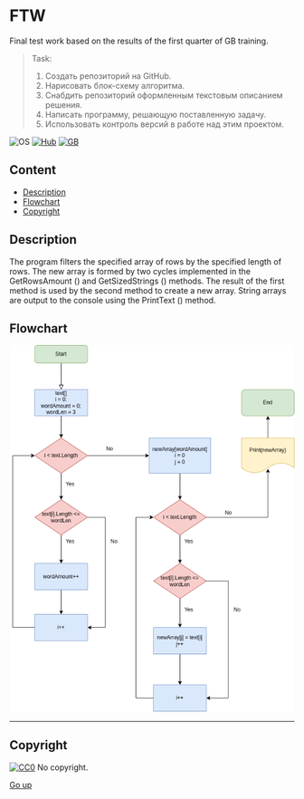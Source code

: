 # __FTW__
Final test work based on the results of the first quarter of GB training.
> Task:
>
>   1. Создать репозиторий на GitHub.
>   2. Нарисовать блок-схему алгоритма.
>   3. Снабдить репозиторий оформленным текстовым описанием решения.
>   4. Написать программу, решающую поставленную задачу.
>   5. Использовать контроль версий в работе над этим проектом.

![OS](https://img.shields.io/badge/OS-Linux-red?style=flat&logo=linux)
[![Hub](https://img.shields.io/github/languages/top/gitMaksimAl/FTW?label=FTW&logo=GitHub)](https://github.com/gitMaksimAl/FTW)
[![GB](https://img.shields.io/badge/GB-GeekBrains-blue)](https://gb.ru)

## Content
* [Description](#description)
* [Flowchart](#flowchart)
* [Copyright](#copyright)

## Description
The program filters the specified array of rows by the specified length of rows.
The new array is formed by two cycles implemented in the GetRowsAmount () and
GetSizedStrings () methods. The result of the first method is used by the
second method to create a new array. String arrays are output to the console
using the PrintText () method.

## Flowchart
![Flowchart](FTW.png)
____________________

## Copyright
[![CC0](https://licensebuttons.net/p/zero/1.0/88x31.png)](https://creativecommons.org/publicdomain/zero/1.0/) No copyright.

[Go up](#ftw)
